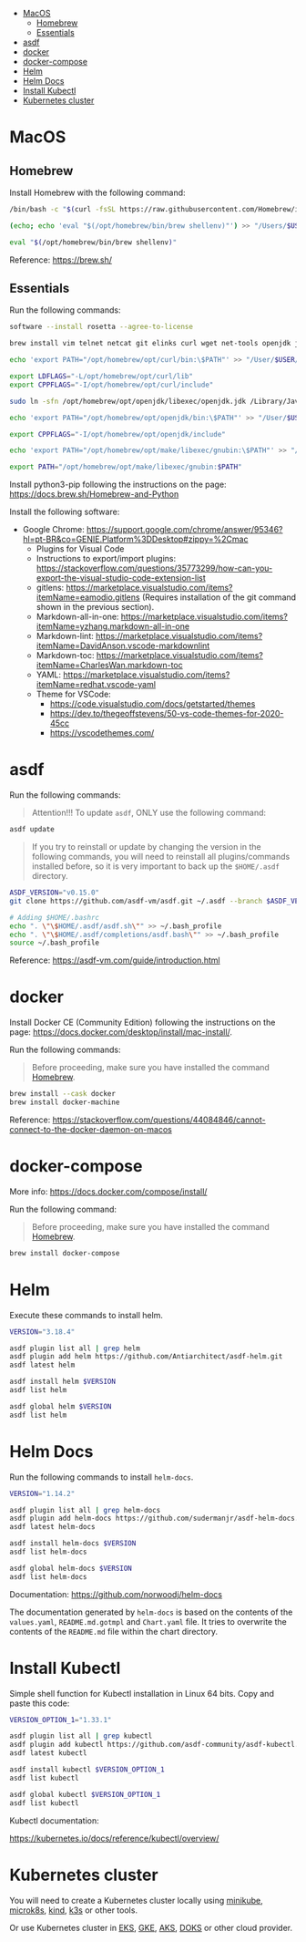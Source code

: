 <!-- TOC -->

- [MacOS](#macos)
  - [Homebrew](#homebrew)
  - [Essentials](#essentials)
- [asdf](#asdf)
- [docker](#docker)
- [docker-compose](#docker-compose)
- [Helm](#helm)
- [Helm Docs](#helm-docs)
- [Install Kubectl](#install-kubectl)
- [Kubernetes cluster](#kubernetes-cluster)

<!-- TOC -->

# MacOS

## Homebrew

Install Homebrew with the following command:

```bash
/bin/bash -c "$(curl -fsSL https://raw.githubusercontent.com/Homebrew/install/HEAD/install.sh)"

(echo; echo 'eval "$(/opt/homebrew/bin/brew shellenv)"') >> "/Users/$USER/.bash_profile"

eval "$(/opt/homebrew/bin/brew shellenv)"
```

Reference: https://brew.sh/

## Essentials

Run the following commands:

```bash
software --install rosetta --agree-to-license

brew install vim telnet netcat git elinks curl wget net-tools openjdk jq make coreutils visual-studio-code

echo 'export PATH="/opt/homebrew/opt/curl/bin:\$PATH"' >> "/User/$USER/.bash_profile"

export LDFLAGS="-L/opt/homebrew/opt/curl/lib"
export CPPFLAGS="-I/opt/homebrew/opt/curl/include"

sudo ln -sfn /opt/homebrew/opt/openjdk/libexec/openjdk.jdk /Library/Java/JavaVirtualMachines/openjdk.jdk

echo 'export PATH="/opt/homebrew/opt/openjdk/bin:\$PATH"' >> "/User/$USER/.bash_profile"

export CPPFLAGS="-I/opt/homebrew/opt/openjdk/include"

echo 'export PATH="/opt/homebrew/opt/make/libexec/gnubin:\$PATH"' >> "/User/$USER/.bash_profile"

export PATH="/opt/homebrew/opt/make/libexec/gnubin:$PATH"
```

Install python3-pip following the instructions on the page: https://docs.brew.sh/Homebrew-and-Python

Install the following software:

- Google Chrome: https://support.google.com/chrome/answer/95346?hl=pt-BR&co=GENIE.Platform%3DDesktop#zippy=%2Cmac
  - Plugins for Visual Code
  - Instructions to export/import plugins: https://stackoverflow.com/questions/35773299/how-can-you-export-the-visual-studio-code-extension-list
  - gitlens: https://marketplace.visualstudio.com/items?itemName=eamodio.gitlens (Requires installation of the git command shown in the previous section).
  - Markdown-all-in-one: https://marketplace.visualstudio.com/items?itemName=yzhang.markdown-all-in-one
  - Markdown-lint: https://marketplace.visualstudio.com/items?itemName=DavidAnson.vscode-markdownlint
  - Markdown-toc: https://marketplace.visualstudio.com/items?itemName=CharlesWan.markdown-toc
  - YAML: https://marketplace.visualstudio.com/items?itemName=redhat.vscode-yaml
  - Theme for VSCode:
    - https://code.visualstudio.com/docs/getstarted/themes
    - https://dev.to/thegeoffstevens/50-vs-code-themes-for-2020-45cc
    - https://vscodethemes.com/

# asdf

Run the following commands:

> Attention!!! To update ``asdf``, ONLY use the following command:

```bash
asdf update
```

> If you try to reinstall or update by changing the version in the following commands, you will need to reinstall all plugins/commands installed before, so it is very important to back up the ``$HOME/.asdf`` directory.

```bash
ASDF_VERSION="v0.15.0"
git clone https://github.com/asdf-vm/asdf.git ~/.asdf --branch $ASDF_VERSION

# Adding $HOME/.bashrc
echo ". \"\$HOME/.asdf/asdf.sh\"" >> ~/.bash_profile
echo ". \"\$HOME/.asdf/completions/asdf.bash\"" >> ~/.bash_profile
source ~/.bash_profile
```

Reference: https://asdf-vm.com/guide/introduction.html

# docker

Install Docker CE (Community Edition) following the instructions on the page: https://docs.docker.com/desktop/install/mac-install/.

Run the following commands:

> Before proceeding, make sure you have installed the command [Homebrew](#homebrew).

```bash
brew install --cask docker
brew install docker-machine
```

Reference: https://stackoverflow.com/questions/44084846/cannot-connect-to-the-docker-daemon-on-macos

# docker-compose

More info: https://docs.docker.com/compose/install/

Run the following command:

> Before proceeding, make sure you have installed the command [Homebrew](#homebrew).

```bash
brew install docker-compose
```

# Helm

Execute these commands to install helm.

```bash
VERSION="3.18.4"

asdf plugin list all | grep helm
asdf plugin add helm https://github.com/Antiarchitect/asdf-helm.git
asdf latest helm

asdf install helm $VERSION
asdf list helm

asdf global helm $VERSION
asdf list helm
```

# Helm Docs

Run the following commands to install ``helm-docs``.

```bash
VERSION="1.14.2"

asdf plugin list all | grep helm-docs
asdf plugin add helm-docs https://github.com/sudermanjr/asdf-helm-docs.git
asdf latest helm-docs

asdf install helm-docs $VERSION
asdf list helm-docs

asdf global helm-docs $VERSION
asdf list helm-docs
```

Documentation: https://github.com/norwoodj/helm-docs 

The documentation generated by ``helm-docs`` is based on the contents of the ``values.yaml``, ``README.md.gotmpl`` and ``Chart.yaml`` file. It tries to overwrite the contents of the ``README.md`` file within the chart directory.

# Install Kubectl

Simple shell function for Kubectl installation in Linux 64 bits. Copy and paste this code:

```bash
VERSION_OPTION_1="1.33.1"

asdf plugin list all | grep kubectl
asdf plugin add kubectl https://github.com/asdf-community/asdf-kubectl.git
asdf latest kubectl

asdf install kubectl $VERSION_OPTION_1
asdf list kubectl

asdf global kubectl $VERSION_OPTION_1
asdf list kubectl
```

Kubectl documentation:

https://kubernetes.io/docs/reference/kubectl/overview/

# Kubernetes cluster

You will need to create a Kubernetes cluster locally using [minikube](https://kubernetes.io/docs/tasks/tools/install-minikube), [microk8s](https://microk8s.io), [kind](https://kind.sigs.k8s.io), [k3s](https://k3s.io) or other tools.

Or use Kubernetes cluster in [EKS](https://aws.amazon.com/eks), [GKE](https://cloud.google.com/kubernetes-engine), [AKS](https://docs.microsoft.com/en-us/azure/aks), [DOKS](https://www.digitalocean.com/products/kubernetes) or other cloud provider.
